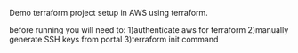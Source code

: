 Demo terraform project setup in AWS using terraform.

before running you will need to:
1)authenticate aws for terraform
2)manually generate SSH keys from portal
3)terraform init command